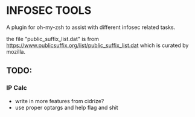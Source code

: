 # INFOSEC TOOLS

A plugin for oh-my-zsh to assist with different infosec related tasks.

the file "public_suffix_list.dat" is from https://www.publicsuffix.org/list/public_suffix_list.dat which is curated by mozilla.

## TODO:

### IP Calc

- write in more features from cidrize?
- use proper optargs and help flag and shit
